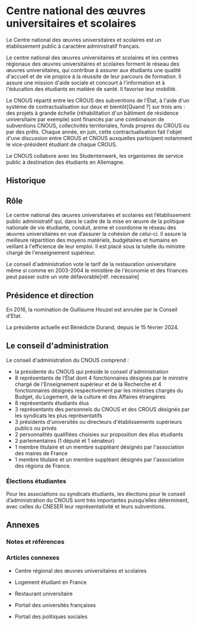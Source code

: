 # Centre national des œuvres universitaires et scolaires

Le Centre national des œuvres universitaires et scolaires est un établissement public à caractère administratif français.

Le centre national des œuvres universitaires et scolaires et les centres régionaux des œuvres universitaires et scolaires forment le réseau des œuvres universitaires, qui contribue à assurer aux étudiants une qualité d'accueil et de vie propice à la réussite de leur parcours de formation. Il assure une mission d'aide sociale et concourt à l'information et à l'éducation des étudiants en matière de santé. Il favorise leur mobilité.

Le CNOUS répartit entre les CROUS des subventions de l'État, à l'aide d'un système de contractualisation sur deux et bientôt\[Quand ?\] sur trois ans : des projets à grande échelle (réhabilitation d'un bâtiment de résidence universitaire par exemple) sont financés par une combinaison de subventions CNOUS, collectivités territoriales, fonds propres du CROUS ou par des prêts. Chaque année, en juin, cette contractualisation fait l'objet d'une discussion entre CROUS et CNOUS auxquelles participent notamment le vice-président étudiant de chaque CROUS.

Le CNOUS collabore avec les Studentenwerk, les organismes de service public à destination des étudiants en Allemagne.

## Historique

## Rôle

Le centre national des œuvres universitaires et scolaires est l’établissement public administratif qui, dans le cadre de la mise en œuvre de la politique nationale de vie étudiante, conduit, anime et coordonne le réseau des œuvres universitaires en vue d’assurer la cohésion de celui-ci. Il assure la meilleure répartition des moyens matériels, budgétaires et humains en veillant à l'efficience de leur emploi. Il est placé sous la tutelle du ministre chargé de l'enseignement supérieur.

Le conseil d'administration vote le tarif de la restauration universitaire même si comme en 2003-2004 le ministère de l'économie et des finances peut passer outre un vote défavorable\[réf. nécessaire\]

## Présidence et direction

En 2016, la nomination de Guillaume Houzel est annulée par le Conseil d'Etat.

La présidente actuelle est Bénédicte Durand, depuis le 15 février 2024.

## Le conseil d'administration

Le conseil d'administration du CNOUS comprend :

- la présidente du CNOUS qui préside le conseil d'administration 
- 8 représentants de l’État dont 4 fonctionnaires désignés par le ministre chargé de l'Enseignement supérieur et de la Recherche et 4 fonctionnaires désignés respectivement par les ministres chargés du Budget, du Logement, de la culture et des Affaires étrangères 
- 8 représentants étudiants élus 
- 3 représentants des personnels du CNOUS et des CROUS désignés par les syndicats les plus représentatifs 
- 3 présidents d'universités ou directeurs d'établissements supérieurs publics ou privés 
- 2 personnalités qualifiées choisies sur proposition des élus étudiants 
- 2 parlementaires (1 député et 1 sénateur) 
- 1 membre titulaire et un membre suppléant désignés par l'association des maires de France 
- 1 membre titulaire et un membre suppléant désignés par l'association des régions de France.

### Élections étudiantes

Pour les associations ou syndicats étudiants, les élections pour le conseil d’administration du CNOUS sont très importantes puisqu’elles déterminent, avec celles du CNESER leur représentativité et leurs subventions.

## Annexes

### Notes et références

### Articles connexes

- Centre régional des œuvres universitaires et scolaires
- Logement étudiant en France
- Restaurant universitaire

- Portail des universités françaises
- Portail des politiques sociales

